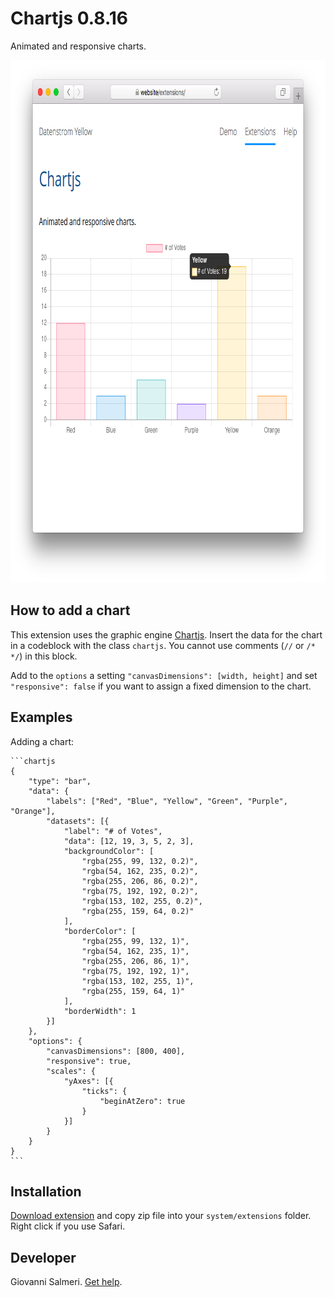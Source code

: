 Chartjs 0.8.16
=================
Animated and responsive charts.

<p align="center"><img src="chartjs-screenshot.png?raw=true" width="795" height="836" alt="Screenshot"></p>

## How to add a chart

This extension uses the graphic engine [Chartjs](https://www.chartjs.org/). Insert the data for the chart in a codeblock with the class `chartjs`. You cannot use comments (`//` or `/* */`) in this block.

Add to the `options` a setting `"canvasDimensions": [width, height]` and set `"responsive": false` if you want to assign a fixed dimension to the chart.

## Examples

Adding a chart:

    ```chartjs
    {
        "type": "bar",
        "data": {
            "labels": ["Red", "Blue", "Yellow", "Green", "Purple", "Orange"],
            "datasets": [{
                "label": "# of Votes",
                "data": [12, 19, 3, 5, 2, 3],
                "backgroundColor": [
                    "rgba(255, 99, 132, 0.2)",
                    "rgba(54, 162, 235, 0.2)",
                    "rgba(255, 206, 86, 0.2)",
                    "rgba(75, 192, 192, 0.2)",
                    "rgba(153, 102, 255, 0.2)",
                    "rgba(255, 159, 64, 0.2)"
                ],
                "borderColor": [
                    "rgba(255, 99, 132, 1)",
                    "rgba(54, 162, 235, 1)",
                    "rgba(255, 206, 86, 1)",
                    "rgba(75, 192, 192, 1)",
                    "rgba(153, 102, 255, 1)",
                    "rgba(255, 159, 64, 1)"
                ],
                "borderWidth": 1
            }]
        },
        "options": {
            "canvasDimensions": [800, 400],
            "responsive": true,
            "scales": {
                "yAxes": [{
                    "ticks": {
                        "beginAtZero": true
                    }
                }]
            }
        }
    }
    ```

## Installation

[Download extension](https://github.com/GiovanniSalmeri/yellow-chartjs/archive/master.zip) and copy zip file into your `system/extensions` folder. Right click if you use Safari.

## Developer

Giovanni Salmeri. [Get help](https://github.com/GiovanniSalmeri/yellow-chartjs/issues).
